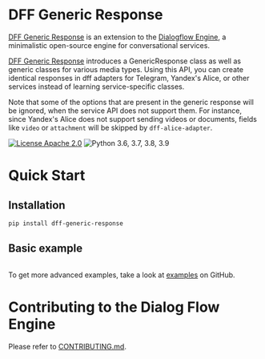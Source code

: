 
# DFF Generic Response

[DFF Generic Response](https://github.com/ruthenian8/dff-generic-response) is an extension to the [Dialogflow Engine](https://github.com/deepmipt/dialog_flow_engine), a minimalistic open-source engine for conversational services.

[DFF Generic Response](https://github.com/ruthenian8/dff-generic-response) introduces a GenericResponse class as well as generic classes for various media types. Using this API, you can create identical responses in dff adapters for Telegram, Yandex's Alice, or other services instead of learning service-specific classes. 

Note that some of the options that are present in the generic response will be ignored, when the service API does not support them. For instance, since Yandex's Alice does not support sending videos or documents, fields like `video` or `attachment` will be skipped by `dff-alice-adapter`.  

<!-- uncomment one of these to add badges to your project description -->
<!-- [![Documentation Status](https://dff-generic-response.readthedocs.io/en/stable/?badge=stable)](https://readthedocs.org/projects/dff-generic-response/badge/?version=stable) -->
<!-- [![Coverage Status](https://coveralls.io/repos/github/ruthenian8/dff-generic-response/badge.svg?branch=main)](https://coveralls.io/github/ruthenian8/dff-generic-response?branch=main) -->
<!-- [![Codestyle](https://github.com/ruthenian8/dff-generic-response/workflows/codestyle/badge.svg)](https://github.com/ruthenian8/dff-generic-response)
[![Tests](https://github.com/ruthenian8/dff-generic-response/workflows/test_coverage/badge.svg)](https://github.com/ruthenian8/dff-generic-response) -->
[![License Apache 2.0](https://img.shields.io/badge/license-Apache%202.0-blue.svg)](https://github.com/ruthenian8/dff-generic-response/blob/main/LICENSE)
![Python 3.6, 3.7, 3.8, 3.9](https://img.shields.io/badge/python-3.6%20%7C%203.7%20%7C%203.8%20%7C%203.9-green.svg)
<!-- [![PyPI](https://img.shields.io/pypi/v/dff-generic-response)](https://pypi.org/project/dff-generic-response/)
[![Downloads](https://pepy.tech/badge/dff-generic-response)](https://pepy.tech/project/dff-generic-response) -->

# Quick Start
## Installation
```bash
pip install dff-generic-response
```

## Basic example
```python

```

To get more advanced examples, take a look at [examples](https://github.com/ruthenian8/dff-generic-response/tree/main/examples) on GitHub.

# Contributing to the Dialog Flow Engine

Please refer to [CONTRIBUTING.md](https://github.com/deepmipt/dialog_flow_engine/blob/dev/CONTRIBUTING.md).